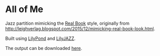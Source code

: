 # All of Me

Jazz partition mimicking the [Real Book](https://en.wikipedia.org/wiki/Real_Book) style, originally from <http://leighverlag.blogspot.com/2015/12/mimicking-real-book-look.html>.

Built using [LilyPond](https://lilypond.org/) and [LilyJAZZ](https://github.com/OpenLilyPondFonts/lilyjazz).

The output can be downloaded [here](https://jeandeaual.github.io/lilypond-allofme).

